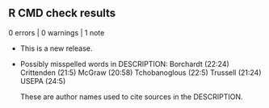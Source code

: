 ## R CMD check results

0 errors | 0 warnings | 1 note

* This is a new release.

* Possibly misspelled words in DESCRIPTION:
   Borchardt (22:24)
   Crittenden (21:5)
   McGraw (20:58)
   Tchobanoglous (22:5)
   Trussell (21:24)
   USEPA (24:5)
  
  These are author names used to cite sources in the DESCRIPTION.

